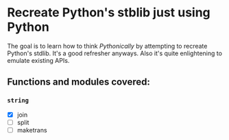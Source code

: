 # Recreate Python's stblib just using Python
The goal is to learn how to think *Pythonically* by attempting to recreate Python's stdlib.
It's a good refresher anyways. Also it's quite enlightening to emulate existing APIs.

## Functions and modules covered:
### `string`
- [x] join
- [ ] split
- [ ] maketrans
